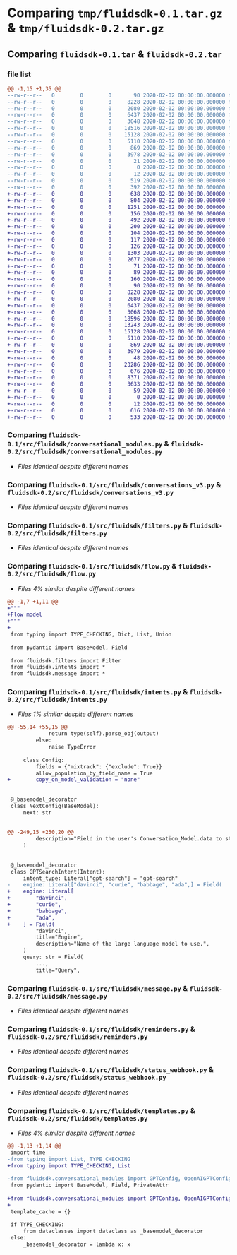 # Comparing `tmp/fluidsdk-0.1.tar.gz` & `tmp/fluidsdk-0.2.tar.gz`

## Comparing `fluidsdk-0.1.tar` & `fluidsdk-0.2.tar`

### file list

```diff
@@ -1,15 +1,35 @@
--rw-r--r--   0        0        0       90 2020-02-02 00:00:00.000000 fluidsdk-0.1/src/fluidsdk/__init__.py
--rw-r--r--   0        0        0     8228 2020-02-02 00:00:00.000000 fluidsdk-0.1/src/fluidsdk/conversational_modules.py
--rw-r--r--   0        0        0     2080 2020-02-02 00:00:00.000000 fluidsdk-0.1/src/fluidsdk/conversations_v3.py
--rw-r--r--   0        0        0     6437 2020-02-02 00:00:00.000000 fluidsdk-0.1/src/fluidsdk/filters.py
--rw-r--r--   0        0        0     3048 2020-02-02 00:00:00.000000 fluidsdk-0.1/src/fluidsdk/flow.py
--rw-r--r--   0        0        0    18516 2020-02-02 00:00:00.000000 fluidsdk-0.1/src/fluidsdk/intents.py
--rw-r--r--   0        0        0    15128 2020-02-02 00:00:00.000000 fluidsdk-0.1/src/fluidsdk/message.py
--rw-r--r--   0        0        0     5110 2020-02-02 00:00:00.000000 fluidsdk-0.1/src/fluidsdk/reminders.py
--rw-r--r--   0        0        0      869 2020-02-02 00:00:00.000000 fluidsdk-0.1/src/fluidsdk/status_webhook.py
--rw-r--r--   0        0        0     3978 2020-02-02 00:00:00.000000 fluidsdk-0.1/src/fluidsdk/templates.py
--rw-r--r--   0        0        0       21 2020-02-02 00:00:00.000000 fluidsdk-0.1/.gitignore
--rw-r--r--   0        0        0        0 2020-02-02 00:00:00.000000 fluidsdk-0.1/LICENSE
--rw-r--r--   0        0        0       12 2020-02-02 00:00:00.000000 fluidsdk-0.1/README.md
--rw-r--r--   0        0        0      519 2020-02-02 00:00:00.000000 fluidsdk-0.1/pyproject.toml
--rw-r--r--   0        0        0      392 2020-02-02 00:00:00.000000 fluidsdk-0.1/PKG-INFO
+-rw-r--r--   0        0        0      638 2020-02-02 00:00:00.000000 fluidsdk-0.2/docs/Makefile
+-rw-r--r--   0        0        0      804 2020-02-02 00:00:00.000000 fluidsdk-0.2/docs/make.bat
+-rw-r--r--   0        0        0     1251 2020-02-02 00:00:00.000000 fluidsdk-0.2/docs/source/conf.py
+-rw-r--r--   0        0        0      156 2020-02-02 00:00:00.000000 fluidsdk-0.2/docs/source/fluid.rst
+-rw-r--r--   0        0        0      492 2020-02-02 00:00:00.000000 fluidsdk-0.2/docs/source/index.rst
+-rw-r--r--   0        0        0      200 2020-02-02 00:00:00.000000 fluidsdk-0.2/docs/source/_autosummary/fluidsdk.conversations_v3.Conversations_Model_v3.rst
+-rw-r--r--   0        0        0      104 2020-02-02 00:00:00.000000 fluidsdk-0.2/docs/source/_autosummary/fluidsdk.flow.Flow.rst
+-rw-r--r--   0        0        0      117 2020-02-02 00:00:00.000000 fluidsdk-0.2/docs/source/_autosummary/fluidsdk.flow.rst
+-rw-r--r--   0        0        0      126 2020-02-02 00:00:00.000000 fluidsdk-0.2/docs/source/_autosummary/fluidsdk.intents.rst
+-rw-r--r--   0        0        0     1303 2020-02-02 00:00:00.000000 fluidsdk-0.2/docs/source/getting_started/example.py
+-rw-r--r--   0        0        0     2677 2020-02-02 00:00:00.000000 fluidsdk-0.2/docs/source/getting_started/index.rst
+-rw-r--r--   0        0        0       71 2020-02-02 00:00:00.000000 fluidsdk-0.2/docs/source/pyrite/builder.rst
+-rw-r--r--   0        0        0       89 2020-02-02 00:00:00.000000 fluidsdk-0.2/docs/source/pyrite/index.rst
+-rw-r--r--   0        0        0      160 2020-02-02 00:00:00.000000 fluidsdk-0.2/docs/source/pyrite/library.rst
+-rw-r--r--   0        0        0       90 2020-02-02 00:00:00.000000 fluidsdk-0.2/src/fluidsdk/__init__.py
+-rw-r--r--   0        0        0     8228 2020-02-02 00:00:00.000000 fluidsdk-0.2/src/fluidsdk/conversational_modules.py
+-rw-r--r--   0        0        0     2080 2020-02-02 00:00:00.000000 fluidsdk-0.2/src/fluidsdk/conversations_v3.py
+-rw-r--r--   0        0        0     6437 2020-02-02 00:00:00.000000 fluidsdk-0.2/src/fluidsdk/filters.py
+-rw-r--r--   0        0        0     3068 2020-02-02 00:00:00.000000 fluidsdk-0.2/src/fluidsdk/flow.py
+-rw-r--r--   0        0        0    18596 2020-02-02 00:00:00.000000 fluidsdk-0.2/src/fluidsdk/intents.py
+-rw-r--r--   0        0        0    13243 2020-02-02 00:00:00.000000 fluidsdk-0.2/src/fluidsdk/macros.py
+-rw-r--r--   0        0        0    15128 2020-02-02 00:00:00.000000 fluidsdk-0.2/src/fluidsdk/message.py
+-rw-r--r--   0        0        0     5110 2020-02-02 00:00:00.000000 fluidsdk-0.2/src/fluidsdk/reminders.py
+-rw-r--r--   0        0        0      869 2020-02-02 00:00:00.000000 fluidsdk-0.2/src/fluidsdk/status_webhook.py
+-rw-r--r--   0        0        0     3979 2020-02-02 00:00:00.000000 fluidsdk-0.2/src/fluidsdk/templates.py
+-rw-r--r--   0        0        0       48 2020-02-02 00:00:00.000000 fluidsdk-0.2/src/fluidsdk/pyrite/__init__.py
+-rw-r--r--   0        0        0    23286 2020-02-02 00:00:00.000000 fluidsdk-0.2/src/fluidsdk/pyrite/builder.py
+-rw-r--r--   0        0        0      676 2020-02-02 00:00:00.000000 fluidsdk-0.2/src/fluidsdk/pyrite/consts.py
+-rw-r--r--   0        0        0     8371 2020-02-02 00:00:00.000000 fluidsdk-0.2/src/fluidsdk/pyrite/library.py
+-rw-r--r--   0        0        0     3633 2020-02-02 00:00:00.000000 fluidsdk-0.2/src/fluidsdk/pyrite/utils.py
+-rw-r--r--   0        0        0       59 2020-02-02 00:00:00.000000 fluidsdk-0.2/.gitignore
+-rw-r--r--   0        0        0        0 2020-02-02 00:00:00.000000 fluidsdk-0.2/LICENSE
+-rw-r--r--   0        0        0       12 2020-02-02 00:00:00.000000 fluidsdk-0.2/README.md
+-rw-r--r--   0        0        0      616 2020-02-02 00:00:00.000000 fluidsdk-0.2/pyproject.toml
+-rw-r--r--   0        0        0      533 2020-02-02 00:00:00.000000 fluidsdk-0.2/PKG-INFO
```

### Comparing `fluidsdk-0.1/src/fluidsdk/conversational_modules.py` & `fluidsdk-0.2/src/fluidsdk/conversational_modules.py`

 * *Files identical despite different names*

### Comparing `fluidsdk-0.1/src/fluidsdk/conversations_v3.py` & `fluidsdk-0.2/src/fluidsdk/conversations_v3.py`

 * *Files identical despite different names*

### Comparing `fluidsdk-0.1/src/fluidsdk/filters.py` & `fluidsdk-0.2/src/fluidsdk/filters.py`

 * *Files identical despite different names*

### Comparing `fluidsdk-0.1/src/fluidsdk/flow.py` & `fluidsdk-0.2/src/fluidsdk/flow.py`

 * *Files 4% similar despite different names*

```diff
@@ -1,7 +1,11 @@
+"""
+Flow model
+"""
+
 from typing import TYPE_CHECKING, Dict, List, Union
 
 from pydantic import BaseModel, Field
 
 from fluidsdk.filters import Filter
 from fluidsdk.intents import *
 from fluidsdk.message import *
```

### Comparing `fluidsdk-0.1/src/fluidsdk/intents.py` & `fluidsdk-0.2/src/fluidsdk/intents.py`

 * *Files 1% similar despite different names*

```diff
@@ -55,14 +55,15 @@
             return type(self).parse_obj(output)
         else:
             raise TypeError
 
     class Config:
         fields = {"mixtrack": {"exclude": True}}
         allow_population_by_field_name = True
+        copy_on_model_validation = "none"
 
 
 @_basemodel_decorator
 class NextConfig(BaseModel):
     next: str
 
 
@@ -249,15 +250,20 @@
         description="Field in the user's Conversation_Model.data to store the answer in.",
     )
 
 
 @_basemodel_decorator
 class GPTSearchIntent(Intent):
     intent_type: Literal["gpt-search"] = "gpt-search"
-    engine: Literal["davinci", "curie", "babbage", "ada",] = Field(
+    engine: Literal[
+        "davinci",
+        "curie",
+        "babbage",
+        "ada",
+    ] = Field(
         "davinci",
         title="Engine",
         description="Name of the large language model to use.",
     )
     query: str = Field(
         ...,
         title="Query",
```

### Comparing `fluidsdk-0.1/src/fluidsdk/message.py` & `fluidsdk-0.2/src/fluidsdk/message.py`

 * *Files identical despite different names*

### Comparing `fluidsdk-0.1/src/fluidsdk/reminders.py` & `fluidsdk-0.2/src/fluidsdk/reminders.py`

 * *Files identical despite different names*

### Comparing `fluidsdk-0.1/src/fluidsdk/status_webhook.py` & `fluidsdk-0.2/src/fluidsdk/status_webhook.py`

 * *Files identical despite different names*

### Comparing `fluidsdk-0.1/src/fluidsdk/templates.py` & `fluidsdk-0.2/src/fluidsdk/templates.py`

 * *Files 4% similar despite different names*

```diff
@@ -1,13 +1,14 @@
 import time
-from typing import List, TYPE_CHECKING
+from typing import TYPE_CHECKING, List
 
-from fluidsdk.conversational_modules import GPTConfig, OpenAIGPTConfig
 from pydantic import BaseModel, Field, PrivateAttr
 
+from fluidsdk.conversational_modules import GPTConfig, OpenAIGPTConfig
+
 template_cache = {}
 
 if TYPE_CHECKING:
     from dataclasses import dataclass as _basemodel_decorator
 else:
     _basemodel_decorator = lambda x: x
```

